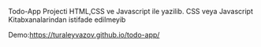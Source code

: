 Todo-App Projecti HTML,CSS ve Javascript ile yazilib. CSS veya Javascript Kitabxanalarindan istifade edilmeyib

Demo:https://turaleyvazov.github.io/todo-app/
